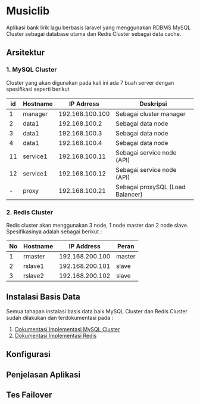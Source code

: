 # Musiclib
Aplikasi bank lirik lagu berbasis laravel yang menggunakan RDBMS MySQL Cluster sebagai database utama dan Redis Cluster sebagai data cache.

## Arsitektur
### 1. MySQL Cluster
Cluster yang akan digunakan pada kali ini ada 7 buah server dengan spesifikasi seperti berikut

id | Hostname | IP Adrress | Deskripsi
--- | --- | --- | ---
1 | manager | 192.168.100.100 | Sebagai cluster manager
2 | data1 | 192.168.100.2 | Sebagai data node
3 | data1 | 192.168.100.3 | Sebagai data node
4 | data1 | 192.168.100.4 | Sebagai data node
11 | service1 | 192.168.100.11 | Sebagai service node (API)
12 | service1 | 192.168.100.12 | Sebagai service node (API)
|-| proxy | 192.168.100.21 | Sebagai proxySQL (Load Balancer)

### 2. Redis Cluster
Redis cluster akan menggunakan 3 node, 1 node master dan 2 node slave. Spesifikasinya adalah sebagai berikut :   

| No | Hostname | IP Address | Peran |
| --- | --- | --- | --- |
| 1 | rmaster | 192.168.200.100 | master |
| 2 | rslave1 | 192.168.200.101 | slave |
| 3 | rslave2 | 192.168.200.102 | slave |   

## Instalasi Basis Data
Semua tahapan instalasi basis data baik MySQL Cluster dan Redis Cluster sudah dilakukan dan terdokumentasi pada :
1. [Dokumentasi Implementasi MySQL Cluster](https://github.com/tamtama17/Implementasi-MySQL-Cluster)   
2. [Dokumentasi Implementasi Redis](https://github.com/tamtama17/Impelemtasi-Redis)   

## Konfigurasi
## Penjelasan Aplikasi
## Tes Failover